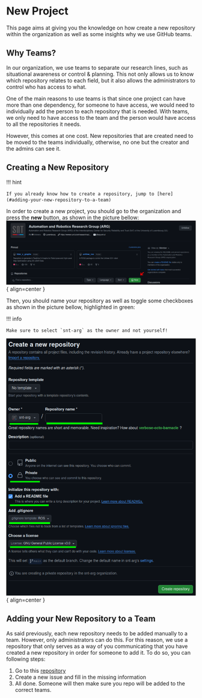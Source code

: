 # New Project

This page aims at giving you the knowledge on how create a new repository within
the organization as well as some insights why we use GitHub teams.

## Why Teams?

In our organization, we use teams to separate our research lines, such as situational awareness or control & planning.
This not only allows us to know which repository relates to each field, but it also allows
the administrators to control who has access to what.

One of the main reasons to use teams is that since one project can have more than one
dependency, for someone to have access, we would need to individually add the person
to each repository that is needed. With teams, we only need to have access to the team
and the person would have access to all the repositories it needs.

However, this comes at one cost. New repositories that are created need to be moved
to the teams individually, otherwise, no one but the creator and the admins can see it.

## Creating a New Repository

!!! hint

    If you already know how to create a repository, jump to [here](#adding-your-new-repository-to-a-team)

In order to create a new project, you should go to the organization and press the
**new** button, as shown in the picture bellow:
![repo-creation](../assets/repo_creation.png){ align=center }

Then, you should name your repository as well as toggle some checkboxes as shown in the picture bellow,
highlighted in green:

!!! info

    Make sure to select `snt-arg` as the owner and not yourself!

![repo-settings](../assets/repo_setting.png){ align=center }

## Adding your New Repository to a Team

As said previously, each new repository needs to be added manually to a team.
However, only administrators can do this. For this reason, we use a repository
that only serves as a way of you communicating that you have created a new repository
in order for someone to add it. To do so, you can following steps:

1. Go to this [repository](https://github.com/snt-arg/Add-New-Repository/issues)
1. Create a new issue and fill in the missing information
1. All done. Someone will then make sure you repo will be added to the correct teams.
